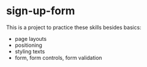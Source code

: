 # sign-up-form

This is a project to practice these skills besides basics:

- page layouts
- positioning
- styling texts
- form, form controls, form validation
